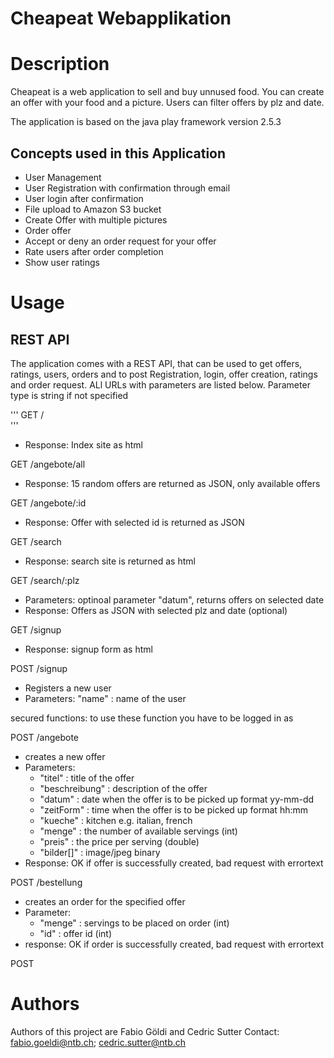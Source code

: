 # Cheapeat Webapplikation

# Description
Cheapeat is a web application to sell and buy unnused food. You can create an offer with your food and a picture. Users can filter offers by plz and date. 

The application is based on the java play framework version 2.5.3

## Concepts used in this Application
  - User Management
  - User Registration with confirmation through email
  - User login after confirmation
  - File upload to Amazon S3 bucket
  - Create Offer with multiple pictures
  - Order offer
  - Accept or deny an order request for your offer
  - Rate users after order completion
  - Show user ratings
 
 # Usage
 ## REST API
 The application comes with a REST API, that can be used to get offers, ratings, users, orders and to post Registration, login, offer    creation, ratings and order request. ALl URLs with parameters are listed below. Parameter type is string if not specified
 
'''
 GET  /  
'''
 - Response: Index site as html
 
 GET  /angebote/all   
  - Response: 15 random offers are returned as JSON, only available offers
 
 GET  /angebote/:id   
  - Response: Offer with selected id is returned as JSON
 
 GET  /search         
  - Response: search site is returned as html
 
 GET  /search/:plz    
  - Parameters: optinoal parameter "datum", returns offers on selected date
  - Response: Offers as JSON with selected plz and date (optional)
                      
 GET  /signup         
  - Response: signup form as html
 
 POST /signup         
  - Registers a new user
  - Parameters: "name" : name of the user
                                  
 
 secured functions: to use these function you have to be logged in as 
 
 POST  /angebote      
  - creates a new offer
  - Parameters: 
     - "titel" : title of the offer
     - "beschreibung" : description of the offer
     - "datum" : date when the offer is to be picked up format yy-mm-dd
     - "zeitForm" : time when the offer is to be picked up format hh:mm
     - "kueche" : kitchen e.g. italian, french
     - "menge" : the number of available servings (int)
     - "preis" : the price per serving (double)
     - "bilder[]" : image/jpeg binary
   - Response:   OK if offer is successfully created, bad request with errortext
                                  
 POST  /bestellung    
  - creates an order for the specified offer
  - Parameter:  
     - "menge" : servings to be placed on order (int)
     - "id"    : offer id (int)
  - response: OK if order is successfully created, bad request with errortext
                                  
 POST
 
 
 # Authors
 Authors of this project are Fabio Göldi and Cedric Sutter
 Contact: fabio.goeldi@ntb.ch; cedric.sutter@ntb.ch
 
 
 
